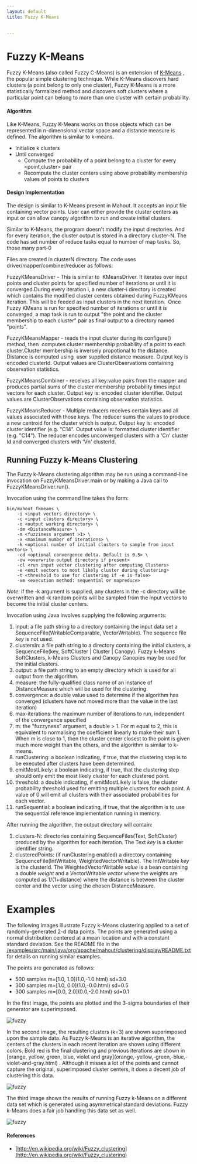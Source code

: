 ```yaml
---
layout: default
title: Fuzzy K-Means

   
---
```


# Fuzzy K-Means

Fuzzy K-Means (also called Fuzzy C-Means) is an extension of [K-Means](http://mahout.apache.org/users/clustering/k-means-clustering.html)
, the popular simple clustering technique. While K-Means discovers hard
clusters (a point belong to only one cluster), Fuzzy K-Means is a more
statistically formalized method and discovers soft clusters where a
particular point can belong to more than one cluster with certain
probability.

<a name="FuzzyK-Means-Algorithm"></a>
#### Algorithm

Like K-Means, Fuzzy K-Means works on those objects which can be represented
in n-dimensional vector space and a distance measure is defined.
The algorithm is similar to k-means.

* Initialize k clusters
* Until converged
    * Compute the probability of a point belong to a cluster for every <point,cluster> pair
    * Recompute the cluster centers using above probability membership values of points to clusters

<a name="FuzzyK-Means-DesignImplementation"></a>
#### Design Implementation

The design is similar to K-Means present in Mahout. It accepts an input
file containing vector points. User can either provide the cluster centers
as input or can allow canopy algorithm to run and create initial clusters.

Similar to K-Means, the program doesn't modify the input directories. And
for every iteration, the cluster output is stored in a directory cluster-N.
The code has set number of reduce tasks equal to number of map tasks. So,
those many part-0
  
  
Files are created in clusterN directory. The code uses
driver/mapper/combiner/reducer as follows:

FuzzyKMeansDriver - This is similar to&nbsp; KMeansDriver. It iterates over
input points and cluster points for specified number of iterations or until
it is converged.During every iteration i, a new cluster-i directory is
created which contains the modified cluster centers obtained during
FuzzyKMeans iteration. This will be feeded as input clusters in the next
iteration.&nbsp; Once Fuzzy KMeans is run for specified number of
iterations or until it is converged, a map task is run to output "the point
and the cluster membership to each cluster" pair as final output to a
directory named "points".

FuzzyKMeansMapper - reads the input cluster during its configure() method,
then&nbsp; computes cluster membership probability of a point to each
cluster.Cluster membership is inversely propotional to the distance.
Distance is computed using&nbsp; user supplied distance measure. Output key
is encoded clusterId. Output values are ClusterObservations containing
observation statistics.

FuzzyKMeansCombiner - receives all key:value pairs from the mapper and
produces partial sums of the cluster membership probability times input
vectors for each cluster. Output key is: encoded cluster identifier. Output
values are ClusterObservations containing observation statistics.

FuzzyKMeansReducer - Multiple reducers receives certain keys and all values
associated with those keys. The reducer sums the values to produce a new
centroid for the cluster which is output. Output key is: encoded cluster
identifier (e.g. "C14". Output value is: formatted cluster identifier (e.g.
"C14"). The reducer encodes unconverged clusters with a 'Cn' cluster Id and
converged clusters with 'Vn' clusterId.

<a name="FuzzyK-Means-RunningFuzzyk-MeansClustering"></a>
## Running Fuzzy k-Means Clustering

The Fuzzy k-Means clustering algorithm may be run using a command-line
invocation on FuzzyKMeansDriver.main or by making a Java call to
FuzzyKMeansDriver.run(). 

Invocation using the command line takes the form:


    bin/mahout fkmeans \
        -i <input vectors directory> \
        -c <input clusters directory> \
        -o <output working directory> \
        -dm <DistanceMeasure> \
        -m <fuzziness argument >1> \
        -x <maximum number of iterations> \
        -k <optional number of initial clusters to sample from input vectors> \
        -cd <optional convergence delta. Default is 0.5> \
        -ow <overwrite output directory if present>
        -cl <run input vector clustering after computing Clusters>
        -e <emit vectors to most likely cluster during clustering>
        -t <threshold to use for clustering if -e is false>
        -xm <execution method: sequential or mapreduce>


*Note:* if the -k argument is supplied, any clusters in the -c directory
will be overwritten and -k random points will be sampled from the input
vectors to become the initial cluster centers.

Invocation using Java involves supplying the following arguments:

1. input: a file path string to a directory containing the input data set a
SequenceFile(WritableComparable, VectorWritable). The sequence file _key_
is not used.
1. clustersIn: a file path string to a directory containing the initial
clusters, a SequenceFile(key, SoftCluster | Cluster | Canopy). Fuzzy
k-Means SoftClusters, k-Means Clusters and Canopy Canopies may be used for
the initial clusters.
1. output: a file path string to an empty directory which is used for all
output from the algorithm.
1. measure: the fully-qualified class name of an instance of DistanceMeasure
which will be used for the clustering.
1. convergence: a double value used to determine if the algorithm has
converged (clusters have not moved more than the value in the last
iteration)
1. max-iterations: the maximum number of iterations to run, independent of
the convergence specified
1. m: the "fuzzyness" argument, a double > 1. For m equal to 2, this is
equivalent to normalising the coefficient linearly to make their sum 1.
When m is close to 1, then the cluster center closest to the point is given
much more weight than the others, and the algorithm is similar to k-means.
1. runClustering: a boolean indicating, if true, that the clustering step is
to be executed after clusters have been determined.
1. emitMostLikely: a boolean indicating, if true, that the clustering step
should only emit the most likely cluster for each clustered point.
1. threshold: a double indicating, if emitMostLikely is false, the cluster
probability threshold used for emitting multiple clusters for each point. A
value of 0 will emit all clusters with their associated probabilities for
each vector.
1. runSequential: a boolean indicating, if true, that the algorithm is to
use the sequential reference implementation running in memory.

After running the algorithm, the output directory will contain:
1. clusters-N: directories containing SequenceFiles(Text, SoftCluster)
produced by the algorithm for each iteration. The Text _key_ is a cluster
identifier string.
1. clusteredPoints: (if runClustering enabled) a directory containing
SequenceFile(IntWritable, WeightedVectorWritable). The IntWritable _key_ is
the clusterId. The WeightedVectorWritable _value_ is a bean containing a
double _weight_ and a VectorWritable _vector_ where the weights are
computed as 1/(1+distance) where the distance is between the cluster center
and the vector using the chosen DistanceMeasure. 

<a name="FuzzyK-Means-Examples"></a>
# Examples

The following images illustrate Fuzzy k-Means clustering applied to a set
of randomly-generated 2-d data points. The points are generated using a
normal distribution centered at a mean location and with a constant
standard deviation. See the README file in the [/examples/src/main/java/org/apache/mahout/clustering/display/README.txt](https://github.com/apache/mahout/blob/master/examples/src/main/java/org/apache/mahout/clustering/display/README.txt)
 for details on running similar examples.

The points are generated as follows:

* 500 samples m=\[1.0, 1.0\](1.0,-1.0\.html)
 sd=3.0
* 300 samples m=\[1.0, 0.0\](1.0,-0.0\.html)
 sd=0.5
* 300 samples m=\[0.0, 2.0\](0.0,-2.0\.html)
 sd=0.1

In the first image, the points are plotted and the 3-sigma boundaries of
their generator are superimposed. 

![fuzzy](../../images/SampleData.png)

In the second image, the resulting clusters (k=3) are shown superimposed upon the sample data. As Fuzzy k-Means is an iterative algorithm, the centers of the clusters in each recent iteration are shown using different colors. Bold red is the final clustering and previous iterations are shown in \[orange, yellow, green, blue, violet and gray\](orange,-yellow,-green,-blue,-violet-and-gray\.html)
. Although it misses a lot of the points and cannot capture the original,
superimposed cluster centers, it does a decent job of clustering this data.

![fuzzy](../../images/FuzzyKMeans.png)

The third image shows the results of running Fuzzy k-Means on a different
data set which is generated using asymmetrical standard deviations.
Fuzzy k-Means does a fair job handling this data set as well.

![fuzzy](../../images/2dFuzzyKMeans.png)

<a name="FuzzyK-Means-References&nbsp;"></a>
#### References&nbsp;

* [http://en.wikipedia.org/wiki/Fuzzy_clustering](http://en.wikipedia.org/wiki/Fuzzy_clustering)